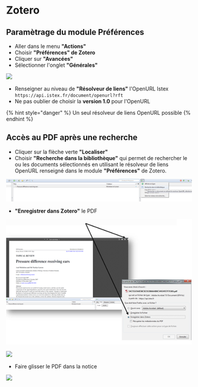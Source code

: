 # Zotero

## Paramètrage du module Préférences

* Aller dans le menu **"Actions"**
* Choisir **"Préférences" de Zotero**
* Cliquer sur **"Avancées"**
* Sélectionner l'onglet **"Générales"**

![](../../.gitbook/assets/zotero1.png)

* Renseigner au niveau de **"Résolveur de liens"** l'OpenURL Istex `https://api.istex.fr/document/openurl?rft`
* Ne pas oublier de choisir la **version 1.0** pour l'OpenURL

{% hint style="danger" %}
Un seul résolveur de liens OpenURL possible
{% endhint %}

## Accès au PDF après une recherche

* Cliquer sur la flèche verte **"Localiser"**
* Choisir **"Recherche dans la bibliothèque"** qui permet de rechercher le ou les documents sélectionnés en utilisant le résolveur de liens OpenURL renseigné dans le module **"Préférences"** de Zotero.

![](<../../.gitbook/assets/zotero2 (1).png>)

* **"Enregistrer dans Zotero"** le PDF

![](<../../.gitbook/assets/zotero3 (2).png>)

![](../../.gitbook/assets/zotero4.png)

* Faire glisser le PDF dans la notice

![](../../.gitbook/assets/zotero5.png)

